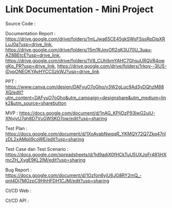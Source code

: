 # Link Documentation - Mini Project

Source Code : 

Documentation Report : https://drive.google.com/drive/folders/1mLJwa65CE45gkSWsFSssRpDipXRLuJ0a?usp=drive_link, https://drive.google.com/drive/folders/15m1RJqyOfI2qK3U70U_3uau-AZ8BEtcE?usp=drive_link, https://drive.google.com/drive/folders/1V8_CUhIbmYAHC7GhsuURQVR4pwgKq_PR?usp=drive_link, https://drive.google.com/drive/folders/1rkoy--3lUS-iDypONEOKYAyHYCCSzkWJ?usp=drive_link 

PPT : https://www.canva.com/design/DAFyuO7oGho/v3W2gLuc9Ad3yDQhzM88XQ/edit?utm_content=DAFyuO7oGho&utm_campaign=designshare&utm_medium=link2&utm_source=sharebutton

MVP : https://docs.google.com/document/d/1nAG_KPIjDzP93lwG2uiU-XNyjvU7qh8D7VuGWSKO7ow/edit?usp=sharing 

Test Plan : https://docs.google.com/document/d/1XoAvabNwqqR_YKMQY72Q7Zkq47nlzDL2xAMpli9coWE/edit?usp=sharing

Test Case dan Test Scenario : https://docs.google.com/spreadsheets/d/1jd9adjX0fHCkTuU5UXJqFr481jHXmcZH_XvgE9KL2lM/edit?usp=sharing

Bug Report : https://docs.google.com/document/d/1Ozfon6yjU6JG8RY2mQ_-pnt4Dj7MOzpC9HhHFDH1CJM/edit?usp=sharing 

CI/CD Web :

CI/CD API :